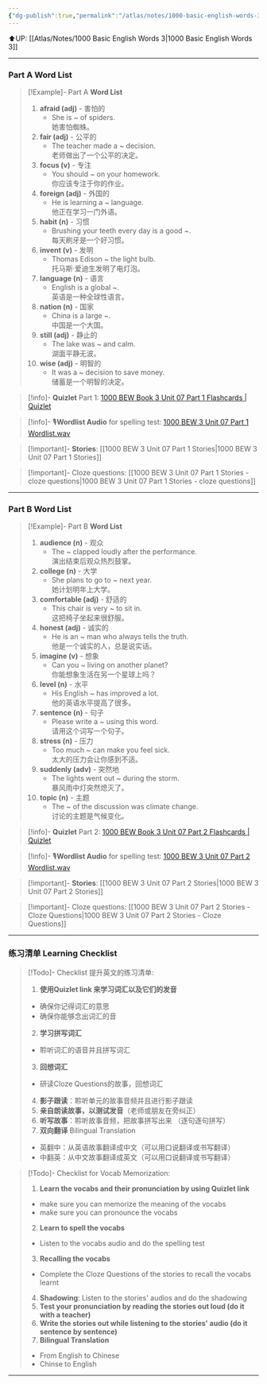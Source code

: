 ```yaml
---
{"dg-publish":true,"permalink":"/atlas/notes/1000-basic-english-words-3-unit-07/"}
---
```


⬆️UP: [[Atlas/Notes/1000 Basic English Words 3\|1000 Basic English Words 3]]

---
### Part A Word List

> [!Example]- Part A **Word List**
>1. **afraid (adj)** - 害怕的
>     - She is ~ of spiders.  
>         她害怕蜘蛛。
> 2. **fair (adj)** - 公平的
>     - The teacher made a ~ decision.  
>         老师做出了一个公平的决定。
> 3. **focus (v)** - 专注
>     - You should ~ on your homework.  
>         你应该专注于你的作业。
> 4. **foreign (adj)** - 外国的
>     - He is learning a ~ language.  
>         他正在学习一门外语。
> 5. **habit (n)** - 习惯
>     - Brushing your teeth every day is a good ~.  
>         每天刷牙是一个好习惯。
> 6. **invent (v)** - 发明
>     - Thomas Edison ~ the light bulb.  
>         托马斯·爱迪生发明了电灯泡。
> 7. **language (n)** - 语言
>     - English is a global ~.  
>         英语是一种全球性语言。
> 8. **nation (n)** - 国家
>     - China is a large ~.  
>         中国是一个大国。
> 9. **still (adj)** - 静止的
>     - The lake was ~ and calm.  
>         湖面平静无波。
> 10. **wise (adj)** - 明智的
>     - It was a ~ decision to save money.  
>         储蓄是一个明智的决定。

> [!info]- **Quizlet** Part 1: [1000 BEW Book 3 Unit 07 Part 1 Flashcards | Quizlet](https://quizlet.com/my/1060407261/1000-bew-book-3-unit-07-part-1-flash-cards/?i=1vbzw5&x=1jqt)

> [!info]- 🎙️**Wordlist Audio** for spelling test: [1000 BEW 3 Unit 07 Part 1 Wordlist.wav]()

> [!important]- **Stories**: [[1000 BEW 3 Unit 07 Part 1 Stories\|1000 BEW 3 Unit 07 Part 1 Stories]]

> [!important]- Cloze questions: [[1000 BEW 3 Unit 07 Part 1 Stories - cloze questions\|1000 BEW 3 Unit 07 Part 1 Stories - cloze questions]]

---
### Part B Word List


> [!Example]- Part B **Word List**
> 1. **audience (n)** - 观众
>     - The ~ clapped loudly after the performance.  
>         演出结束后观众热烈鼓掌。
> 2. **college (n)** - 大学
>     - She plans to go to ~ next year.  
>         她计划明年上大学。
> 3. **comfortable (adj)** - 舒适的
>     - This chair is very ~ to sit in.  
>         这把椅子坐起来很舒服。
> 4. **honest (adj)** - 诚实的
>     - He is an ~ man who always tells the truth.  
>         他是一个诚实的人，总是说实话。
> 5. **imagine (v)** - 想象
>     - Can you ~ living on another planet?  
>         你能想象生活在另一个星球上吗？
> 6. **level (n)** - 水平
>     - His English ~ has improved a lot.  
>         他的英语水平提高了很多。
> 7. **sentence (n)** - 句子
>     - Please write a ~ using this word.  
>         请用这个词写一个句子。
> 8. **stress (n)** - 压力
>     - Too much ~ can make you feel sick.  
>         太大的压力会让你感到不适。
> 9. **suddenly (adv)** - 突然地
>     - The lights went out ~ during the storm.  
>         暴风雨中灯突然熄灭了。
> 10. **topic (n)** - 主题
>     - The ~ of the discussion was climate change.  
>         讨论的主题是气候变化。


> [!info]- **Quizlet** Part 2: [1000 BEW Book 3 Unit 07 Part 2 Flashcards | Quizlet](https://quizlet.com/my/1060407478/1000-bew-book-3-unit-07-part-2-flash-cards/?i=1vbzw5&x=1jqt)

> [!info]- 🎙️**Wordlist Audio** for spelling test: [1000 BEW 3 Unit 07 Part 2 Wordlist.wav]()

> [!important]- **Stories**: [[1000 BEW 3 Unit 07 Part 2 Stories\|1000 BEW 3 Unit 07 Part 2 Stories]]

> [!important]- Cloze questions: [[1000 BEW 3 Unit 07 Part 2 Stories - Cloze Questions\|1000 BEW 3 Unit 07 Part 2 Stories - Cloze Questions]]

---
### 练习清单 Learning Checklist

> [!Todo]- Checklist 提升英文的练习清单:
> 1. **使用Quizlet link 来学习词汇以及它们的发音** 
>	- 确保你记得词汇的意思 
>	- 确保你能够念出词汇的音 
> 2. **学习拼写词汇** 
>	- 聆听词汇的语音并且拼写词汇 
> 3. **回想词汇**
>	- 研读Cloze Questions的故事，回想词汇 
> 4. **影子跟读**：聆听单元的故事音频并且进行影子跟读 
> 5. **亲自朗读故事，以测试发音**（老师或朋友在旁纠正）
> 6. **听写故事**：聆听故事音频，把故事拼写出来 （逐句逐句拼写）
> 7. **双向翻译** Bilingual Translation 
>	- 英翻中：从英语故事翻译成中文（可以用口说翻译或书写翻译）
>	- 中翻英：从中文故事翻译成英文（可以用口说翻译或书写翻译）

> [!Todo]- Checklist for Vocab Memorization:
> 
> 1. **Learn the vocabs and their pronunciation by using Quizlet link**
>	- make sure you can memorize the meaning of the vocabs
>	- make sure you can pronounce the vocabs
> 2. **Learn to spell the vocabs**
>	- Listen to the vocabs audio and do the spelling test
> 3. **Recalling the vocabs**
>	- Complete the Cloze Questions of the stories to recall the vocabs learnt
> 4. **Shadowing**: Listen to the stories' audios and do the shadowing
> 5. **Test your pronunciation by reading the stories out loud (do it with a teacher)**
> 6. **Write the stories out while listening to the stories' audio (do it sentence by sentence)**
> 7. **Bilingual Translation** 
> 	- From English to Chinese
> 	- Chinse to English



---
